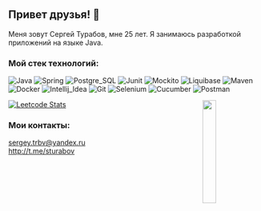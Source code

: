 ## Привет друзья! 👋

Меня зовут Сергей Турабов, мне 25 лет. Я занимаюсь разработкой приложений на языке Java. 

### Мой стек технологий:
![Java](https://img.shields.io/badge/Java-ED8B00?style=for-the-badge&logo=openjdk&logoColor=white)
![Spring](https://img.shields.io/badge/Spring-6DB33F?style=for-the-badge&logo=spring&logoColor=white)
![Postgre_SQL](https://img.shields.io/badge/PostgreSQL-316192?style=for-the-badge&logo=postgresql&logoColor=white)
![Junit](https://img.shields.io/badge/Junit-7FFF00?style=for-the-badge&logo=JUnit5&logoColor=white)
![Mockito](https://img.shields.io/badge/Mockito-7FFF00?style=for-the-badge&logo=Mockito&logoColor=white)
![Liquibase](https://img.shields.io/badge/-Liquibase-1E90FF?style=for-the-badge&logo=Liquibase&logoColor=white)
![Maven](https://img.shields.io/badge/-Maven-FF8C00?style=for-the-badge&logo=ApacheMaven&logoColor=white)
![Docker](https://img.shields.io/badge/docker-%230db7ed.svg?style=for-the-badge&logo=docker&logoColor=white)
![Intellij_Idea](https://img.shields.io/badge/IntelliJ_IDEA-000000.svg?style=for-the-badge&logo=intellij-idea&logoColor=white)
![Git](https://img.shields.io/badge/GIT-E44C30?style=for-the-badge&logo=git&logoColor=white)
![Selenium](https://img.shields.io/badge/Selenium-00000000?style=for-the-badge&logo=selenium&logoColor=white)
![Cucumber](https://img.shields.io/badge/cucumber-cccccc?style=for-the-badge&logo=Cucumber&logoColor=black)
![Postman](https://img.shields.io/badge/Postman-FF6C37?style=for-the-badge&logo=postman&logoColor=white)

<img src="https://user-images.githubusercontent.com/74038190/212284145-bf2c01a8-c448-4f1a-b911-996024c84606.gif" align="right" width=23%>

[![Leetcode Stats](https://leetcard.jacoblin.cool/sergeyTRBV)](https://leetcode.com/sergeyTRBV)

### Мои контакты:

sergey.trbv@yandex.ru <br>
http://t.me/sturabov
 